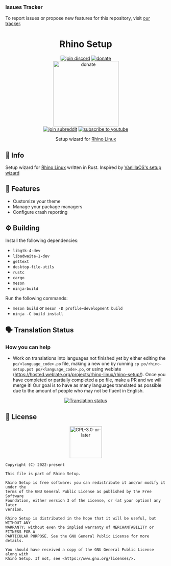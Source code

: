 ### Issues Tracker

To report issues or propose new features for this repository, visit [our tracker](https://github.com/rhino-linux/tracker).

<h1 align="center">Rhino Setup</h1>

<!-- Social -->
<p align="center">
    <a href="https://discord.gg/uhdCz8vwV9"><img alt="join discord" src="https://img.shields.io/badge/Discord-%237289DA.svg?style=for-the-badge&logo=discord&logoColor=white"/></a>
    <a href="https://ko-fi.com/rhinolinux"> <img alt="donate" src="https://img.shields.io/badge/Kofi-72A5F2.svg?style=for-the-badge&logo=kofi&logoColor=white"/></a>
    <br/>
    <a href="https://opencollective.com/rhino-linux-and-pacstall""><img alt="donate" width="205" src="https://github.com/user-attachments/assets/8e2dda76-750b-418e-9fca-b232d07a6335"/></a>
    <br/>
    <a href="https://www.reddit.com/r/rhinolinux/"><img alt="join subreddit" src="https://img.shields.io/badge/Reddit-FF4500?style=for-the-badge&logo=reddit&logoColor=white"/></a>
    <a href="https://www.youtube.com/channel/UCLUw8_PTMXLMJ-Hz6_7LNVQ"><img alt="subscribe to youtube" src="https://img.shields.io/badge/YouTube-FF0000?style=for-the-badge&logo=youtube&logoColor=white"/></a>
</p>

<p align="center">Setup wizard for <a href="https://rhinolinux.org/">Rhino Linux</a></p>

## 🔱 Info

Setup wizard for [Rhino Linux](https://rollinglinux.org/) written in Rust. Inspired by [VanillaOS's setup wizard](https://github.com/Vanilla-OS/first-setup)

## 🌊 Features

+ Customize your theme
+ Manage your package managers
+ Configure crash reporting

## ⚙️ Building

Install the following dependencies:

* `libgtk-4-dev`
* `libadwaita-1-dev`
* `gettext`
* `desktop-file-utils`
* `rustc`
* `cargo`
* `meson`
* `ninja-build`

Run the following commands:

* `meson build` or `meson -D profile=development build`
* `ninja -C build install`

## 🗣️ Translation Status

### How you can help
* Work on translations into languages not finished yet by either editing the `po/<language_code>.po` file, making a new one by running `cp po/rhino-setup.pot po/<language_code>.po`, or using weblate (https://hosted.weblate.org/projects/rhino-linux/rhino-setup/). Once you have completed or partially completed a po file, make a PR and we will merge it! Our goal is to have as many languages translated as possible due to the amount of people who may not be fluent in English.

<div align="center">
    <a href="https://hosted.weblate.org/engage/rhino-linux/">
        <img src="https://hosted.weblate.org/widgets/rhino-linux/-/rhino-setup/horizontal-auto.svg" alt="Translation status" />
    </a>
</div>

## 📜 License

<p align="center"><img alt="GPL-3.0-or-later" height="100" src="https://www.gnu.org/graphics/gplv3-or-later.svg" /></p>

```monospace
Copyright (C) 2022-present

This file is part of Rhino Setup.

Rhino Setup is free software: you can redistribute it and/or modify it under the
terms of the GNU General Public License as published by the Free Software
Foundation, either version 3 of the License, or (at your option) any later
version.

Rhino Setup is distributed in the hope that it will be useful, but WITHOUT ANY
WARRANTY; without even the implied warranty of MERCHANTABILITY or FITNESS FOR A
PARTICULAR PURPOSE. See the GNU General Public License for more details.

You should have received a copy of the GNU General Public License along with
Rhino Setup. If not, see <https://www.gnu.org/licenses/>.
```
